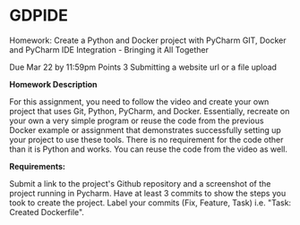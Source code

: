 # GDPIDE
Homework: Create a Python and Docker project with PyCharm
GIT, Docker and PyCharm IDE Integration - Bringing it All Together

Due Mar 22 by 11:59pm Points 3 Submitting a website url or a file upload

**Homework Description**

For this assignment, you need to follow the video and create your own project that uses Git, Python, PyCharm, and Docker.  Essentially, recreate on your own a very simple program or reuse the code from the previous Docker example or assignment that demonstrates successfully setting up your project to use these tools.  There is no requirement for the code other than it is Python and works.  You can reuse the code from the video as well.

**Requirements:**

Submit a link to the project's Github repository and a screenshot of the project running in Pycharm. 
Have at least 3 commits to show the steps you took to create the project. 
Label your commits (Fix, Feature, Task) i.e. "Task: Created Dockerfile".  
